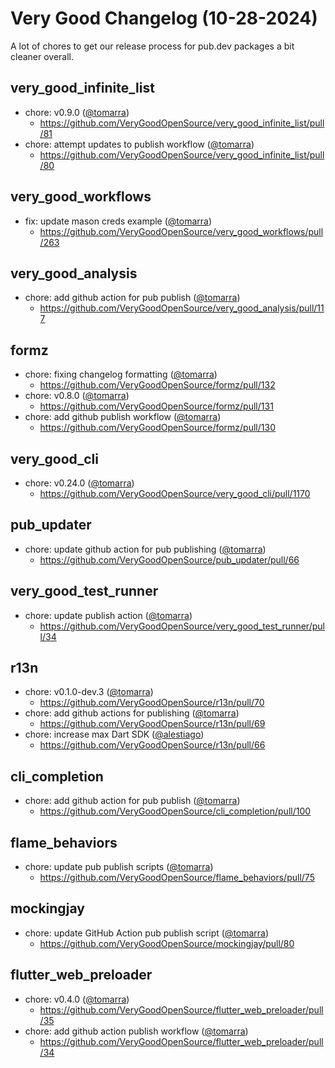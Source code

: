 # Very Good Changelog (10-28-2024)

A lot of chores to get our release process for pub.dev packages a bit cleaner overall.

## very_good_infinite_list

- chore: v0.9.0 ([@tomarra](https://github.com/tomarra))
  - https://github.com/VeryGoodOpenSource/very_good_infinite_list/pull/81
- chore: attempt updates to publish workflow ([@tomarra](https://github.com/tomarra))
  - https://github.com/VeryGoodOpenSource/very_good_infinite_list/pull/80

## very_good_workflows

- fix: update mason creds example ([@tomarra](https://github.com/tomarra))
  - https://github.com/VeryGoodOpenSource/very_good_workflows/pull/263

## very_good_analysis

- chore: add github action for pub publish ([@tomarra](https://github.com/tomarra))
  - https://github.com/VeryGoodOpenSource/very_good_analysis/pull/117

## formz

- chore: fixing changelog formatting ([@tomarra](https://github.com/tomarra))
  - https://github.com/VeryGoodOpenSource/formz/pull/132
- chore: v0.8.0 ([@tomarra](https://github.com/tomarra))
  - https://github.com/VeryGoodOpenSource/formz/pull/131
- chore: add github publish workflow ([@tomarra](https://github.com/tomarra))
  - https://github.com/VeryGoodOpenSource/formz/pull/130

## very_good_cli

- chore: v0.24.0 ([@tomarra](https://github.com/tomarra))
  - https://github.com/VeryGoodOpenSource/very_good_cli/pull/1170

## pub_updater

- chore: update github action for pub publishing ([@tomarra](https://github.com/tomarra))
  - https://github.com/VeryGoodOpenSource/pub_updater/pull/66

## very_good_test_runner

- chore: update publish action ([@tomarra](https://github.com/tomarra))
  - https://github.com/VeryGoodOpenSource/very_good_test_runner/pull/34

## r13n

- chore: v0.1.0-dev.3 ([@tomarra](https://github.com/tomarra))
  - https://github.com/VeryGoodOpenSource/r13n/pull/70
- chore: add github actions for publishing ([@tomarra](https://github.com/tomarra))
  - https://github.com/VeryGoodOpenSource/r13n/pull/69
- chore: increase max Dart SDK ([@alestiago](https://github.com/alestiago))
  - https://github.com/VeryGoodOpenSource/r13n/pull/66

## cli_completion

- chore: add github action for pub publish ([@tomarra](https://github.com/tomarra))
  - https://github.com/VeryGoodOpenSource/cli_completion/pull/100

## flame_behaviors

- chore: update pub publish scripts ([@tomarra](https://github.com/tomarra))
  - https://github.com/VeryGoodOpenSource/flame_behaviors/pull/75

## mockingjay

- chore: update GitHub Action pub publish script ([@tomarra](https://github.com/tomarra))
  - https://github.com/VeryGoodOpenSource/mockingjay/pull/80

## flutter_web_preloader

- chore: v0.4.0 ([@tomarra](https://github.com/tomarra))
  - https://github.com/VeryGoodOpenSource/flutter_web_preloader/pull/35
- chore: add github action publish workflow ([@tomarra](https://github.com/tomarra))
  - https://github.com/VeryGoodOpenSource/flutter_web_preloader/pull/34
